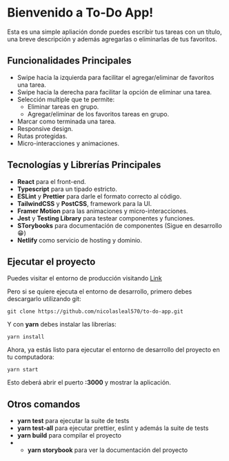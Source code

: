 ﻿# Bienvenido a To-Do App!

Esta es una simple apliación donde puedes escribir tus tareas con un título, una breve descripción y además agregarlas o eliminarlas de tus favoritos.

## Funcionalidades Principales

 - Swipe hacia la izquierda para facilitar el agregar/eliminar de favoritos una tarea.
 - Swipe hacia la derecha para facilitar la opción de eliminar una tarea.
 - Selección multiple que te permite: 
	 - Eliminar tareas en grupo.
	 - Agregar/eliminar de los favoritos tareas en grupo.
- Marcar como terminada una tarea.
- Responsive design.
- Rutas protegidas.
- Micro-interacciones y animaciones.

## Tecnologías y Librerías Principales
- **React** para el front-end.
- **Typescript** para un tipado estricto. 
- **ESLint** y **Prettier** para darle el formato correcto al código. 
- **TailwindCSS** y **PostCSS**, framework para la UI.
- **Framer Motion** para las animaciones y micro-interacciones.
- **Jest** y **Testing Library** para testear componentes y funciones.
- **STorybooks** para documentación de componentes (Sigue en desarrollo 😁)
- **Netlify** como servicio de hosting y dominio. 

## Ejecutar el proyecto

Puedes visitar el entorno de producción visitando [Link](https://60b62a353433a9000989aec7--loving-mccarthy-8a9fd9.netlify.app/)

Pero si se quiere ejecuta el entorno de desarrollo, primero debes descargarlo utilizando git: 

    git clone https://github.com/nicolasleal570/to-do-app.git

Y con **yarn** debes instalar las librerías: 

    yarn install

Ahora, ya estás listo para ejecutar el entorno de desarrollo del proyecto en tu computadora: 

    yarn start

Esto deberá abrir el puerto **:3000** y mostrar la aplicación.

## Otros comandos
- **yarn test** para ejecutar la suite de tests
- **yarn test-all** para ejecutar prettier, eslint y además la suite de tests
- **yarn build** para compilar el proyecto 
- - **yarn storybook** para ver la documentación del proyecto

